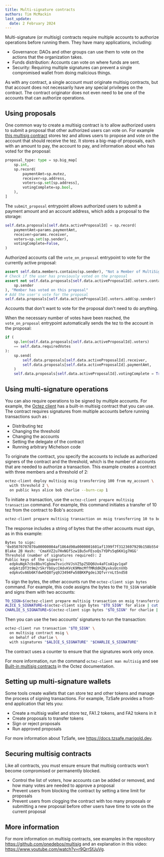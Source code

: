 ```yaml
---
title: Multi-signature contracts
authors: Tim McMackin
last_update:
  date: 2 February 2024
---
```


Multi-signature (or multisig) contracts require multiple accounts to authorize operations before running them.
They have many applications, including:

- Governance: DAOs and other groups can use them to vote on the actions that the organization takes.
- Funds distribution: Accounts can vote on where funds are sent.
- Security: Requiring multiple signatures can prevent a single compromised wallet from doing malicious things.

As with any contract, a single account must originate multisig contracts, but that account does not necessarily have any special privileges on the contract.
The contract originator does not even need to be one of the accounts that can authorize operations.

## Using proposals

One common way to create a multisig contract is to allow authorized users to submit a proposal that other authorized users can vote on.
For example [this multisig contract](https://github.com/onedebos/multisig/blob/main/multisig.py) stores tez and allows users to propose and vote on the account that should receive the tez.
It stores a big-map of proposals, each with an amount to pay, the account to pay, and information about who has voted for the proposal:

```python
proposal_type: type = sp.big_map[
    sp.int,
    sp.record(
        paymentAmt=sp.mutez,
        receiver=sp.address,
        voters=sp.set[sp.address],
        votingComplete=sp.bool,
    ),
]
```

The `submit_proposal` entrypoint allows authorized users to submit a payment amount and an account address, which adds a proposal to the storage:

```python
self.data.proposals[self.data.activeProposalId] = sp.record(
    paymentAmt=params.paymentAmt,
    receiver=params.receiver,
    voters=sp.set(sp.sender),
    votingComplete=False,
)
```

Authorized accounts call the `vote_on_proposal` entrypoint to vote for the currently active proposal:

```python
assert self.data.members.contains(sp.sender), "Not a Member of MultiSig"
# Check if the user has previously voted on the proposal
assert not self.data.proposals[self.data.activeProposalId].voters.contains(
    sp.sender
), "Member has voted on this proposal"
# Add the user's vote for the proposal
self.data.proposals[self.data.activeProposalId].voters.add(sp.sender)
```

Accounts that don't want to vote for the proposal don't need to do anything.

When the necessary number of votes have been reached, the `vote_on_proposal` entrypoint automatically sends the tez to the account in the proposal:

```python
if (
    sp.len(self.data.proposals[self.data.activeProposalId].voters)
    == self.data.requiredVotes
):
    sp.send(
        self.data.proposals[self.data.activeProposalId].receiver,
        self.data.proposals[self.data.activeProposalId].paymentAmt,
    )
    self.data.proposals[self.data.activeProposalId].votingComplete = True
```

## Using multi-signature operations

You can also require operations to be signed by multiple accounts.
For example, the [Octez client](/developing/octez-client) has a built-in multisig contract that you can use.
The contract requires signatures from multiple accounts before running transactions such as :

- Distributing tez
- Changing the threshold
- Changing the accounts
- Setting the delegate of the contract
- Running arbitrary Michelson code

To originate the contract, you specify the accounts to include as authorized signers of the contract and the threshold, which is the number of accounts that are needed to authorize a transaction.
This example creates a contract with three members and a threshold of 2:

```bash
octez-client deploy multisig msig transferring 100 from my_account \
  with threshold 2 \
  on public keys alice bob charlie --burn-cap 1
```

To initiate a transaction, use the `octez-client prepare multisig transaction` command.
For example, this command initiates a transfer of 10 tez from the contract to Bob's account:

```bash
octez-client prepare multisig transaction on msig transferring 10 to bob
```

The response includes a string of bytes that the other accounts must sign, as in this example:

```
Bytes to sign: '0x05070707070a00000004af1864d90a0000001601af1399f7f3123697929b158b554f5dd697aa7e330007070001050502000000350320053d036d0743035d0a00000015000f2c3d65a941224c35fa05e965386726da7cab32031e0743036a0080dac409034f034d031b'
Blake 2B Hash: 'CmaXVZ2u7HxNGfSzw1Bu5vFEsoQs7YDPs5q6KH1g7HGG'
Threshold (number of signatures required): 2
Public keys of the signers:
  edpkuNgk7cbsBbuYCgbow7svichVJsVZ5pZ5DQ6Uv4aFCoA1gv1qaF
  edpktzDT3t9m2rSkrYbUycCHdvKVcK9MmcMffMRddHZKyxksUcnVXb
  edpkvGvA6b6KfdwH5Q8fyq9J3494Fw58BKKPgdei3QfvrrnLt5nd58
```

To sign the bytes, the other accounts run the `octez-client sign bytes` command.
For example, this code assigns the bytes to the `TO_SIGN` variable and signs them with two accounts:

```bash
TO_SIGN=$(octez-client prepare multisig transaction on msig transferring 10 to bob --bytes-only)
ALICE_S_SIGNATURE=$(octez-client sign bytes "$TO_SIGN" for alice | cut -d ' ' -f 2)
CHARLIE_S_SIGNATURE=$(octez-client sign bytes "$TO_SIGN" for charlie | cut -d ' ' -f 2)
```

Then you can use the two accounts' signatures to run the transaction:

```bash
octez-client run transaction "$TO_SIGN" \
  on multisig contract msig \
  on behalf of charlie \
  with signatures "$ALICE_S_SIGNATURE" "$CHARLIE_S_SIGNATURE"
```

The contract uses a counter to ensure that the signatures work only once.

For more information, run the command `octez-client man multisig` and see [Built-in multisig contracts](https://tezos.gitlab.io/user/multisig.html) in the Octez documentation.

## Setting up multi-signature wallets

Some tools create wallets that can store tez and other tokens and manage the process of signing transactions.
For example, TzSafe provides a front-end application that lets you:

- Create a multisig wallet and store tez, FA1.2 tokens, and FA2 tokens in it
- Create proposals to transfer tokens
- Sign or reject proposals
- Run approved proposals

For more information about TzSafe, see https://docs.tzsafe.marigold.dev.

## Securing multisig contracts

Like all contracts, you must ensure ensure that multisig contracts won't become compromised or permanently blocked.

- Control the list of voters, how accounts can be added or removed, and how many votes are needed to approve a proposal
- Prevent users from blocking the contract by setting a time limit for proposals
- Prevent users from clogging the contract with too many proposals or submitting a new proposal before other users have time to vote on the current proposal

## More information

For more information on multisig contracts, see examples in the repository https://github.com/onedebos/multisig and an explanation in this video: https://www.youtube.com/watch?v=r9QrrSfJuVg.
